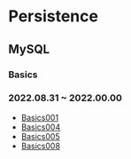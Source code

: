 # Persistence

## MySQL
### Basics
### 2022.08.31 ~ 2022.00.00
* [Basics001](https://github.com/injuk/TIL/blob/master/Persistence/MySQL/Basics/Basics001.md)
* [Basics004](https://github.com/injuk/TIL/blob/master/Persistence/MySQL/Basics/Basics004.md)
* [Basics005](https://github.com/injuk/TIL/blob/master/Persistence/MySQL/Basics/Basics005.md)
* [Basics008](https://github.com/injuk/TIL/blob/master/Persistence/MySQL/Basics/Basics008.md)